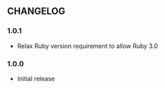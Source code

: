 ## CHANGELOG

### 1.0.1

- Relax Ruby version requirement to allow Ruby 3.0

### 1.0.0

- Initial release

